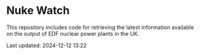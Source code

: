 # Nuke Watch

This repository includes code for retrieving the latest information available on the output of EDF nuclear power plants in the UK.

Last updated: 2024-12-12 13:22